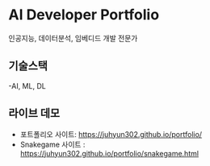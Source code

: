 # AI Developer Portfolio
인공지능, 데이터분석, 임베디드 개발 전문가

## 기술스택
-AI, ML, DL

## 라이브 데모
- 포트폴리오 사이트: https://juhyun302.github.io/portfolio/
- Snakegame 사이트 : https://juhyun302.github.io/portfolio/snakegame.html
